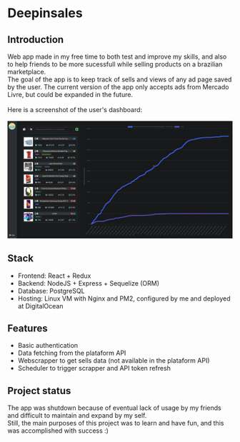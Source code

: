 # Deepinsales
## Introduction
Web app made in my free time to both test and improve my skills, and also to help friends to be more sucessfull while selling products on a brazilian marketplace.\
The goal of the app is to keep track of sells and views of any ad page saved by the user. The current version of the app only accepts ads from Mercado Livre, but could be expanded in the future.\
<br>
Here is a screenshot of the user's dashboard:\
<br>
![image](dis-dashboard.png)

## Stack
- Frontend: React + Redux
- Backend: NodeJS + Express + Sequelize (ORM)
- Database: PostgreSQL
- Hosting: Linux VM with Nginx and PM2, configured by me and deployed at DigitalOcean

## Features
- Basic authentication
- Data fetching from the plataform API
- Webscrapper to get sells data (not available in the plataform API)
- Scheduler to trigger scrapper and API token refresh

## Project status
The app was shutdown because of eventual lack of usage by my friends and difficult to maintain and expand by my self.\
Still, the main purposes of this project was to learn and have fun, and this was accomplished with success :)
